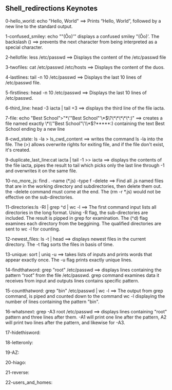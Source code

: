 ## Shell_redirections Keynotes

0-hello_world: echo "Hello, World" ==> Prints “Hello, World”, followed by a new line to the standard output.

1-confused_smiley: echo "\"(Ôo)'" displays a confused smiley "(Ôo)'. The backslash (\) ==> prevents the next character from being interpreted as a special character.

2-hellofile: less /etc/passwd ==> Displays the content of the /etc/passwd file

3-twofiles: cat /etc/passwd /etc/hosts ==> Displays the content of the duos.

4-lastlines: tail -n 10 /etc/passwd ==> Displays the last 10 lines of /etc/passwd file.

5-firstlines: head -n 10 /etc/passwd ==> Displays the last 10 lines of /etc/passwd.

6-third_line: head -3 iacta | tail +3 ==> displays the third line of the file iacta.

7-file: echo "Best School">"\*\\'"Best School"\'\\*$\?\*\*\*\*\*:)" ==> creates a file named exactly \*\\'"Best School"\'\\*$\?\*\*\*\*\*:) containing the text Best School ending by a new line

8-cwd_state: ls -la > ls_cwd_content ==> writes the command ls -la into the file. The (>) allows overwrite rights for exiting file, and if the file don't exist, it's created.

9-duplicate_last_line:cat iacta | tail -1 >> iacta ==> displays the contents of the file iacta, pipes the result to tail which picks only the last line through -1 and overwrites it on the same file.

10-no_more_js: find . -name (*.js) -type f -delete ==> Find all .js named files that are in the working directory and subdirectories, then delete them out. the -delete command must come at the end. The (rm -r *.js) would not be effective on the sub-directories. 

11-directories:ls -Rl | grep ^d | wc -l ==> The first command input lists all directories in the long format. Using -R flag, the sub-directories are included. The result is pipped in grep for examination. The (^d) flag examines each directory from the beggining. The qualified directories are sent to wc -l for counting.

12-newest_files: ls -t | head ==> displays newest files in the current directory. The -t flag sorts the files in basis of time.

13-unique: sort | uniq -u ==> takes lists of inputs and prints words that appear exactly once. The -u flag prints exactly unique lines.

14-findthatword: grep "root" /etc/passwd ==> displays lines containing the pattern “root” from the file /etc/passwd. grep command examines data it receives from input and outputs lines contains specific pattern.

15-countthatword: grep "bin" /etc/passwd | wc -l ==> The output from grep command, is piped and counted down to the command wc -l displaying the number of lines containing the pattern "bin". 

16-whatsnext: grep -A3 root /etc/passwd ==> displays lines containing "root" pattern and three lines after them. -A1 will print one line after the pattern, A2 will print two lines after the pattern, and likewise for -A3.

17-hidethisword:

18-letteronly:

19-AZ:

20-hiago:

21-reverse:

22-users_and_homes:

